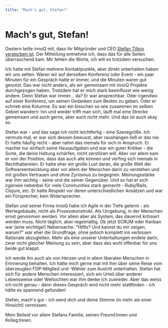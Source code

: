 ```yaml
---
title: "Mach's gut, Stefan!"
---
```


# Mach's gut, Stefan!

Gestern teilte innoQ mit, dass ihr Mitgründer und CEO [Stefan Tilkov verstorben ist](https://www.innoq.com/de/news/2023/08/stefan-tilkov/). Der Mitteilung entnehme ich, dass das für alle Seiten überraschend kam. Mir fehlen die Worte, ich will es trotzdem versuchen.

Ich hatte mit Stefan mehrere Kontaktpunkte, aber direkt unterhalten haben wir uns selten. Waren wir auf derselben Konferenz oder Event - ein paar Minuten für ein Gespräch hatte er immer, und die Minuten waren gut genutzt. Das war nicht anders, als wir gemeinsam mit innoQ Projekte durchgezogen haben. Trotzdem hat er mich stark beeinflusst wie wenig andere. Denn Stefan war immer... da? Er war ansprechbar. Oder irgendwo auf einer Konferenz, um seinen Gedanken zum Besten zu geben. Oder er schrieb eine Kolumne. Es war ein bisschen so wie zusammen im selben Gebiet wandern: hin und wieder trifft man sich, läuft mal eine Strecke gemeinsam und auch gerne, aber auch nicht mehr. Und das ist auch okay so.

Stefan war - und das sage ich nicht leichtfertig - eine Szenegröße. Ich vermute mal, er war sich dessen bewusst, aber raushängen ließ er das nie. Er hatte häufig recht - aber nahm das niemals für sich in Anspruch. Er machte nur einfach seine Hausaufgaben und war ein guter Kritiker - die Sorte, die deine Haltung schärfen, nicht zerstören will. Aber vor allem kam er von der Position, dass das auch alle können und verfing sich niemals in Rechthabereien. Er hatte eher ein große Lust daran, die große Welt der Softwareentwicklung aber vor allem der Menschen darin zu verstehen und mit großen Vertrauen und ohne Zynismus zu begegnen. Meinungsstärke war ihm wichtig - seine und die seiner Gegenüber. Und so hat er sich irgenwie nebenbei für viele Communities stark gemacht - Ruby/Rails, Clojure, etc. Er hatte Respekt vor deren unterschiedlichen Ansätzen und war ein Fürsprecher, kein Widersprecher.

Stefan und seiner Firma innoQ habe ich Agile in der Tiefe gelernt - als Wertegebäude, nicht als Prozesskonstrukt. Als Umgebung, in der Menschen ernst genommen werden. Vor allem aber als System, das dauernd kritisiert werden muss. Nicht täglich, aber regelmäßig. Ob jetzt SCRUM oder Kanban war (eine wichtige!) Nebensache. "Hilfts? Und kannst du mir zeigen, warum?" war eher die Grundfrage, ohne jedoch komplett ins verbissen Rationale abzugleiten. Mehr als eine unserer Unterhaltungen endete darin, zwar nicht gleicher Meinung zu sein, aber dass das wohl offenbar für uns beide gut klappt.

Ich werde ihn auch als von Herzen und in allem liberalen Menschen in Erinnerung behalten. Ich hätte mich gerne mal mit ihm über seine Reise vom überzeugten FDP-Mitglied und -Wähler zum Austritt unterhalten. Stefan hat sich für andere Menschen interessiert, sich ein Urteil über anderer Lebensweise oder Weltsichten war ihm denke ich zuwieder. Aber das weiss ich nicht genau - denn dieses Gespräch wird nicht mehr stattfinden - ich hätte es spannend gefunden!

Stefan, mach's gut - ich werd dich und deine Stimme (in mehr als einer Hinsicht) vermissen.

Mein Beileid vor allem Stefans Familie, seinen Freund:Innen und Kolleg:Innen.